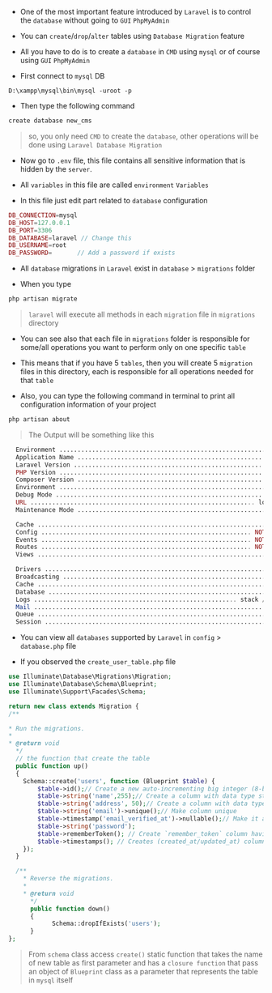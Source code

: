 - One of the most important feature introduced by `Laravel` is to
  control the `database` without going to `GUI` `PhpMyAdmin`

- You can `create`/`drop`/`alter` tables using `Database Migration` feature
- All you have to do is to create a `database` in `CMD` using `mysql` or
  of course using `GUI` `PhpMyAdmin`

- First connect to `mysql` DB

````shell
D:\xampp\mysql\bin\mysql -uroot -p
````

- Then type the following command

````php
create database new_cms
````

> so, you only need `CMD` to create the `database`, other operations will be
> done using `Laravel Database Migration`

- Now go to `.env` file, this file contains all sensitive information that
  is hidden by the `server`.

- All `variables` in this file are called `environment` `Variables`


- In this file just edit part related to `database` configuration

````php
DB_CONNECTION=mysql
DB_HOST=127.0.0.1
DB_PORT=3306
DB_DATABASE=laravel // Change this
DB_USERNAME=root
DB_PASSWORD=       // Add a password if exists
````

- All `database` migrations in `Laravel` exist in `database` > `migrations` folder

- When you type

````php
php artisan migrate
````

> `laravel` will execute all methods in each `migration` file in `migrations` directory

- You can see also that each file in `migrations` folder is responsible for some/all operations you want to perform
  only on one specific `table`

- This means that if you have 5 `tables`, then you will create 5 `migration` files in
  this directory, each is responsible for all operations needed for that `table`

- Also, you can type the following command in terminal to print all configuration information of your project

````php
php artisan about
````

> The Output will be something like this

````php
  Environment ................................................................
  Application Name ................................................... Laravel
  Laravel Version ..................................................... 9.48.0
  PHP Version .......................................................... 8.1.2
  Composer Version ..................................................... 2.4.4
  Environment .......................................................... local
  Debug Mode ......................................................... ENABLED
  URL .............................................................. localhost
  Maintenance Mode ....................................................... OFF

  Cache ......................................................................
  Config .......................................................... NOT CACHED
  Events .......................................................... NOT CACHED
  Routes .......................................................... NOT CACHED
  Views ............................................................... CACHED

  Drivers ....................................................................
  Broadcasting ........................................................... log
  Cache ................................................................. file
  Database ............................................................. mysql
  Logs ........................................................ stack / single
  Mail .................................................................. smtp
  Queue ................................................................. sync
  Session ............................................................... file
````

- You can view all `databases` supported by `Laravel` in `config` > `database.php` file

- If you observed the `create_user_table.php` file

````php
use Illuminate\Database\Migrations\Migration;
use Illuminate\Database\Schema\Blueprint;
use Illuminate\Support\Facades\Schema;

return new class extends Migration {
/**

* Run the migrations.
*
* @return void
  */
  // the function that create the table
  public function up()
  {
    Schema::create('users', function (Blueprint $table) {
        $table->id();// Create a new auto-incrementing big integer (8-byte) column on the table.
        $table->string('name',255);// Create a column with data type string with default size 255
        $table->string('address', 50);// Create a column with data type string with a specific size
        $table->string('email')->unique();// Make column unique
        $table->timestamp('email_verified_at')->nullable();// Make it allow NULL values
        $table->string('password');
        $table->rememberToken(); // Create `remember_token` column having datatype varchar(100) and nullable
        $table->timestamps(); // Creates (created_at/updated_at) columns automatically
    });
  }

  /**
    * Reverse the migrations.
    *
    * @return void
      */
      public function down()
      {
            Schema::dropIfExists('users');
      }
};
````

> From `schema` class access `create()` static function that takes the name
> of new table as first parameter and has a `closure function` that pass an
> object of `Blueprint` class as a parameter that represents the
> table in `mysql` itself
